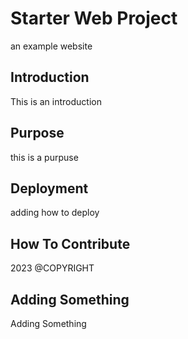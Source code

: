 # Starter Web Project

an example website

## Introduction

This is an introduction

## Purpose

this is a purpuse

## Deployment

adding how to deploy

## How To Contribute

2023 @COPYRIGHT


## Adding Something

Adding Something
